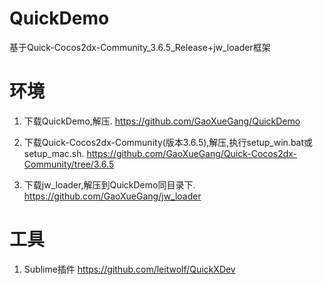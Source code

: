 # QuickDemo
基于Quick-Cocos2dx-Community_3.6.5_Release+jw_loader框架

# 环境
1. 下载QuickDemo,解压.
https://github.com/GaoXueGang/QuickDemo

2. 下载Quick-Cocos2dx-Community(版本3.6.5),解压,执行setup_win.bat或setup_mac.sh.
https://github.com/GaoXueGang/Quick-Cocos2dx-Community/tree/3.6.5

3. 下载jw_loader,解压到QuickDemo同目录下.
https://github.com/GaoXueGang/jw_loader

# 工具
1. Sublime插件
https://github.com/leitwolf/QuickXDev

